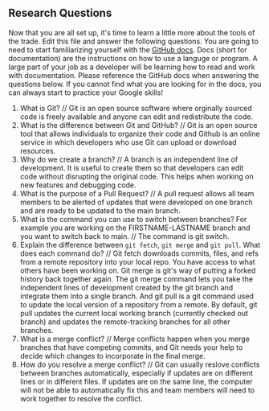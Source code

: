 ## Research Questions 

Now that you are all set up, it's time to learn a little more about the tools of the trade. Edit this file and answer the following questions. You are going to need to start familiarizing yourself with the [GitHub docs](https://docs.github.com/en). Docs (short for documentation) are the instructions on how to use a languge or program. A large part of your job as a developer will be learning how to read and work with documentation. Please reference the GitHub docs when answering the questions below. If you cannot find what you are looking for in the docs, you can always start to practice your Google skills!

1. What is Git? 
// Git is an open source software where orginally sourced code is freely available and anyone can edit and redistribute the code.
2. What is the difference between Git and GitHub? 
// Git is an open source tool that allows individuals to organize their code and Github is an online service in which developers who use Git can upload or download resources.
3. Why do we create a branch? 
// A branch is an independent line of development. It is useful to create them so that developers can edit code without disrupting the original code. This helps when working on new features and debugging code. 
4. What is the purpose of a Pull Request? 
// A pull request allows all team members to be alerted of updates that were developed on one branch and are ready to be updated to the main branch.
5. What is the command you can use to switch between branches? For example you are working on the FIRSTNAME-LASTNAME branch and you want to switch back to main. 
// The command is git switch.
6. Explain the difference between `git fetch`, `git merge` and `git pull`. What does each command do?
// Git fetch downloads commits, files, and refs from a remote repository into your local repo. You have access to what others have been working on. Git merge is git's way of putting a forked history back together again. The git merge command lets you take the independent lines of development created by the git branch and integrate them into a single branch. And git pull is a git command used to update the local version of a repository from a remote. By default, git pull updates the current local working branch (currently checked out branch) and updates the remote-tracking branches for all other branches.
7. What is a merge conflict? 
// Merge conflicts happen when you merge branches that have competing commits, and Git needs your help to decide which changes to incorporate in the final merge.
8. How do you resolve a merge conflict?
// Git can usually reslove conflicts between branches automatically, especially if updates are on different lines or in different files. If updates are on the same line, the computer will not be able to automatically fix this and team members will need to work together to resolve the conflict. 
